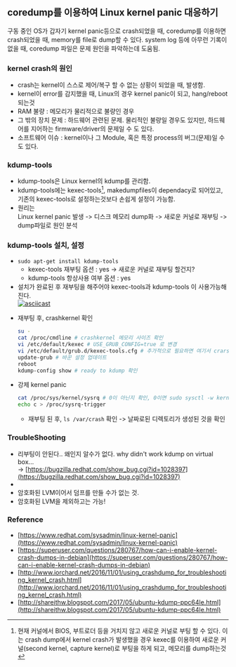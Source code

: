 ## coredump를 이용하여 Linux kernel panic 대응하기
구동 중인 OS가 갑자기 kernel panic등으로 crash되었을 때, coredump를 이용하면 crash되었을 때, memory를 file로 dump할 수 있다. system log 등에 아무런 기록이 없을 때, coredump 파일은 문제 원인을 파악하는데 도움됨.

### kernel crash의 원인
- crash는 kernel이 스스로 제어/복구 할 수 없는 상황이 되었을 때, 발생함.
- kernel이 error를 감지했을 때, Linux의 경우 kernel panic이 되고, hang/reboot 되는것
- RAM 불량 : 메모리가 물리적으로 불량인 경우
- 그 밖의 장치 문제 : 하드웨어 관련된 문제. 물리적인 불량일 경우도 있지만, 하드웨어를 지어하는 firmware/driver의 문제일 수 도 있다.
- 소프트웨어 이슈 : kernel이나 그 Module, 혹은 특정 process의 버그(문제)일 수도 있다.

### kdump-tools
- kdump-tools은 Linux kernel의 kdump를 관리함.
- kdump-tools에는 kexec-tools[^kexec-tools], makedumpfiles이 dependacy로 되어있고, 기존의 kexec-tools로 설정하는것보다 손쉽게 설정이 가능함.
- 원리는    
Linux kernel panic 발생 -> 디스크 메모리 dump화 -> 새로운 커널로 재부팅 -> dump파일로 원인 분석

### kdump-tools 설치, 설정
- `sudo apt-get install kdump-tools`
	- kexec-tools 재부팅 옵션 : yes -> 새로운 커널로 재부팅 할건지?
	- kdump-tools 항상사용 여부 옵션 : yes
- 설치가 완료된 후 재부팅을 해주어야 kexec-tools과 kdump-tools 이 사용가능해진다.   
[![asciicast](https://asciinema.org/a/V9CU5mSfCrQDMYnd2SH0uLlMw.svg)](https://asciinema.org/a/V9CU5mSfCrQDMYnd2SH0uLlMw)  
<!-- - kdump가 작동되기 위한 몇 가지 설정.
	- crashkernel: kernel panic으로 현재 시스템이 종료될 시, 새로운 커널(crashkernel)로 부팅되게 하는 옵션. 메모리를 지정해준다(ex. crashkernel=384M-:128M)
	- kexec_crash_loaded : 1로 세팅 -->
	
- 재부팅 후, crashkernel 확인
	```sh
	su -  
	cat /proc/cmdline # crashkernel 메모리 사이즈 확인
	vi /etc/default/kexec # USE_GRUB_CONFIG=true 로 변경
	vi /etc/default/grub.d/kexec-tools.cfg # 추가적으로 필요하면 여기서 crarshkernel 메모리 사이즈 설정
	update-grub # 바꾼 설정 업데이트
	reboot
	kdump-config show # ready to kdump 확인
	```
- 강제 kernel panic 
	```sh
	cat /proc/sys/kernel/sysrq # 0이 아닌지 확인, 0이면 sudo sysctl -w kernel.sysrq=1
	echo c > /proc/sysrq-trigger
	```   
	- 재부팅 된 후, `ls /var/crash` 확인 -> 날짜로된 디렉토리가 생성된 것을 확인
		

### TroubleShooting
- 리부팅이 안된다.. 왜인지 알수가 없다. 
	why didn't work kdump on virtual box...   
-> [https://bugzilla.redhat.com/show_bug.cgi?id=1028397](https://bugzilla.redhat.com/show_bug.cgi?id=1028397)
- 
- 암호화된 LVM이어서 덤프를 만들 수가 없는 것.
- 암호화된 LVM을 제외하고는 가능!

### **Reference**
- [https://www.redhat.com/sysadmin/linux-kernel-panic](https://www.redhat.com/sysadmin/linux-kernel-panic)
- [https://superuser.com/questions/280767/how-can-i-enable-kernel-crash-dumps-in-debian](https://superuser.com/questions/280767/how-can-i-enable-kernel-crash-dumps-in-debian)
- [http://www.iorchard.net/2016/11/01/using_crashdump_for_troubleshooting_kernel_crash.html](http://www.iorchard.net/2016/11/01/using_crashdump_for_troubleshooting_kernel_crash.html)
- [http://shareithw.blogspot.com/2017/05/ubuntu-kdump-ppc64le.html](http://shareithw.blogspot.com/2017/05/ubuntu-kdump-ppc64le.html)



[^kexec-tools]: 현재 커널에서 BIOS, 부트로더 등을 거치지 않고 새로운 커널로 부팅 할 수 있다. 이는 crash dump에서 kernel crash가 발생했을 경우 kexec를 이용하여 새로운 커널(second kernel, capture kernel)로 부팅을 하게 되고, 메모리를 dump하는것   
